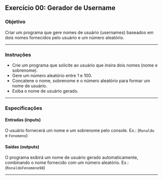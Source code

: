 
## Exercício 00: Gerador de Username <a id="exercicio00"></a>

### Objetivo

Criar um programa que gere nomes de usuário (usernames) baseados em dois nomes fornecidos pelo usuário e um número aleatório.

---

### Instruções

* Crie um programa que solicite ao usuário que insira dois nomes (nome e sobrenome).
* Gere um número aleatório entre 1 e 100.
* Concatene o nome, sobrenome e o número aleatório para formar um nome de usuário.
* Exiba o nome de usuário gerado.

---

### Especificações

#### Entradas (inputs)
O usuário fornecerá um nome e um sobrenome pelo console. Ex.: (`Ronaldo` e `Fenomeno`)

#### Saídas (outputs)
O programa exibirá um nome de usuário gerado automaticamente, combinando o nome fornecido com um número aleatório. Ex.: (`RonaldoFenomeno98`)

---


